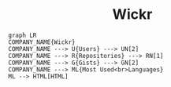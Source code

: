 <h1 align="center">Wickr</h1>

```mermaid
graph LR
COMPANY_NAME{Wickr}
COMPANY_NAME ---> U{Users} ---> UN[2]
COMPANY_NAME ---> R{Repositories} ---> RN[1]
COMPANY_NAME ---> G{Gists} ---> GN[2]
COMPANY_NAME ---> ML{Most Used<br>Languages}
ML --> HTML[HTML]
```
